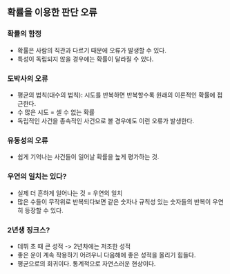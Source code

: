 ## 확률을 이용한 판단 오류

### 확률의 함정

- 확률은 사람의 직관과 다르기 때문에 오류가 발생할 수 있다.
- 특성이 독립되지 않을 경우에는 확률이 달라질 수 있다.

### 도박사의 오류

- 평균의 법칙(대수의 법칙): 시도를 반복하면 반복할수록 원래의 이론적인 확률에 접근한다.
- 수 많은 시도 = 셀 수 없는 확률
- 독립적인 사건을 종속적인 사건으로 볼 경우에도 이런 오류가 발생한다.

### 유동성의 오류

- 쉽게 기억나는 사건들이 일어날 확률을 높게 평가하는 것.

### 우연의 일치는 있다?

- 실제 더 흔하게 일어나는 것 =  우연의 일치
- 많은 수들이 무작위로 반복되다보면 같은 숫자나 규칙성 있는 숫자들의 반복이 우연히 등장할 수 있다.

### 2년생 징크스?

- 데뷔 초 때 큰 성적 -> 2년차에는 저조한 성적
- 좋은 운이 계속 작용하기 어려우니 다음해에 좋은 성적을 올리기 힘들다.
- 평균으로의 회귀이다. 통계적으로 자연스러운 현상이다.